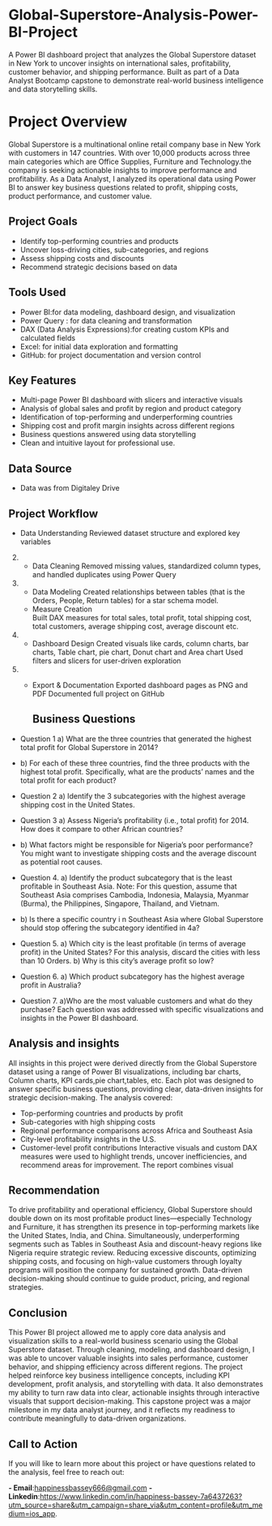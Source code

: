 # Global-Superstore-Analysis-Power-BI-Project
A Power BI dashboard project that analyzes the Global Superstore dataset in New York  to uncover insights on international sales, profitability, customer behavior, and shipping performance. Built as part of a Data Analyst Bootcamp capstone to demonstrate real-world business intelligence and data storytelling skills.

# Project Overview
Global Superstore is a multinational online retail company base in New York with customers in 147 countries. With over 10,000 products across three main categories which are Office Supplies, Furniture and Technology.the company is seeking actionable insights to improve performance and profitability.
As a Data Analyst, I analyzed its operational data using Power BI to answer key business questions related to profit, shipping costs, product performance, and customer value.

## Project Goals
- Identify top-performing countries and products
- Uncover loss-driving cities, sub-categories, and regions
- Assess shipping costs and discounts
- Recommend strategic decisions based on data

## Tools Used
- Power BI:for data modeling, dashboard design, and visualization
- Power Query : for data cleaning and transformation
- DAX (Data Analysis Expressions):for creating custom KPIs and calculated fields
- Excel: for initial data exploration and formatting
- GitHub: for project documentation and version control

## Key Features
- Multi-page Power BI dashboard with slicers and interactive visuals
- Analysis of global sales and profit by region and product category
- Identification of top-performing and underperforming countries
- Shipping cost and profit margin insights across different regions
- Business questions answered using data storytelling
- Clean and intuitive layout for professional use.
  
## Data Source
- Data was from Digitaley Drive 
   
## Project Workflow
  - Data Understanding
   Reviewed dataset structure and explored key variables

2. - Data Cleaning 
   Removed missing values, standardized column types, and handled duplicates using Power Query

3. - Data Modeling
   Created relationships between tables (that is the Orders, People, Return tables) for a star schema model.
   - Measure Creation  
   Built DAX measures for total sales, total profit, total shipping cost, total customers, average shipping cost, average discount etc.

5. - Dashboard Design
     Created visuals like cards, column charts, bar charts,  Table chart, pie chart, Donut chart and Area chart
     Used filters and slicers for user-driven exploration

6. - Export & Documentation
     Exported dashboard pages as PNG and PDF
     Documented full project on GitHub
     
     ## Business Questions 
-  Question 1
a) What are the three countries that generated the highest total profit for Global Superstore in 2014?

- b) For each of these three countries, find the three products with the highest total profit. Specifically,
what are the products’ names and the total profit for each product?

- Question 2
a) Identify the 3 subcategories with the highest average shipping cost in the United States.
- Question 3
a) Assess Nigeria’s profitability (i.e., total profit) for 2014. How does it compare to other African
countries?

- b) What factors might be responsible for Nigeria’s poor performance? You might want to investigate
shipping costs and the average discount as potential root causes.

- Question 4.
a) Identify the product subcategory that is the least profitable in Southeast Asia.
Note: For this question, assume that Southeast Asia comprises Cambodia, Indonesia, Malaysia, Myanmar
(Burma), the Philippines, Singapore, Thailand, and Vietnam.

- b) Is there a specific country i n Southeast Asia where Global Superstore should stop offering the
subcategory identified in 4a?

- Question 5.
a) Which city is the least profitable (in terms of average profit) in the United States? For this analysis,
discard the cities with less than 10 Orders. b) Why is this city’s average profit so low?

- Question 6.
a) Which product subcategory has the highest average profit in Australia?

- Question 7.
a)Who are the most valuable customers and what do they purchase?
Each question was addressed with specific visualizations and insights in the Power BI dashboard.

## Analysis and insights
All insights in this project were derived directly from the Global Superstore dataset using a range of Power BI visualizations, including bar charts, Column charts, KPI cards,pie chart,tables, etc. Each plot was designed to answer specific business questions, providing clear, data-driven insights for strategic decision-making.
The analysis covered:
- Top-performing countries and products by profit
- Sub-categories with high shipping costs
- Regional performance comparisons across Africa and Southeast Asia
- City-level profitability insights in the U.S.
- Customer-level profit contributions
Interactive visuals and custom DAX measures were used to highlight trends, uncover inefficiencies, and recommend areas for improvement. The report combines visual

## Recommendation
To drive profitability and operational efficiency, Global Superstore should double down on its most profitable product lines—especially Technology and Furniture, it has strengthen its presence in top-performing markets like the United States, India, and China. Simultaneously, underperforming segments such as Tables in Southeast Asia and discount-heavy regions like Nigeria require strategic review.
Reducing excessive discounts, optimizing shipping costs, and focusing on high-value customers through loyalty programs will position the company for sustained growth. Data-driven decision-making should continue to guide product, pricing, and regional strategies.

## Conclusion
This Power BI project allowed me to apply core data analysis and visualization skills to a real-world business scenario using the Global Superstore dataset. Through cleaning, modeling, and dashboard design, I was able to uncover valuable insights into sales performance, customer behavior, and shipping efficiency across different regions.
The project helped reinforce key business intelligence concepts, including KPI development, profit analysis, and storytelling with data. It also demonstrates my ability to turn raw data into clear, actionable insights through interactive visuals that support decision-making.
This capstone project was a major milestone in my data analyst journey, and it reflects my readiness to contribute meaningfully to data-driven organizations.

##  Call to Action
If you will like to learn more about this project or have questions related to the analysis, feel free to reach out:

 **- Email**:happinessbassey666@gmail.com
 **- Linkedin**:https://www.linkedin.com/in/happiness-bassey-7a6437263?utm_source=share&utm_campaign=share_via&utm_content=profile&utm_medium=ios_app.










